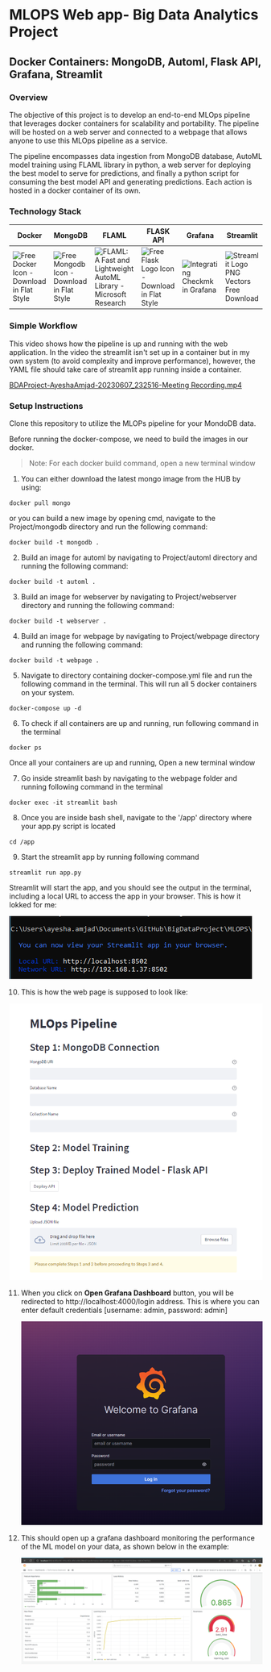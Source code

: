 # MLOPS Web app- Big Data Analytics Project

## Docker Containers: MongoDB, Automl, Flask API, Grafana, Streamlit

### Overview

The objective of this project is to develop an end-to-end MLOps pipeline that leverages docker containers for scalability and portability.
The pipeline will be hosted on a web server and connected to a webpage that allows anyone to use this MLOps pipeline as a service.

The pipeline encompasses data ingestion from MongoDB database, AutoML model training using FLAML library in python, a web server for deploying the best model to serve for predictions, and finally a python script for consuming the best model API and generating predictions. Each action is hosted in a docker container of its own.

### Technology Stack

| Docker                                                       | MongoDB                                                      | FLAML                                                        | FLASK  API                                                   | Grafana                                                      | Streamlit                                                    |
| ------------------------------------------------------------ | ------------------------------------------------------------ | ------------------------------------------------------------ | ------------------------------------------------------------ | ------------------------------------------------------------ | ------------------------------------------------------------ |
| ![Free Docker Icon - Download in Flat Style](https://cdn.iconscout.com/icon/free/png-256/free-docker-226091.png) | ![Free Mongodb Icon - Download in Flat Style](https://cdn.iconscout.com/icon/free/png-256/free-mongodb-5-1175140.png) | ![FLAML: A Fast and Lightweight AutoML Library - Microsoft Research](https://www.microsoft.com/en-us/research/uploads/prod/2020/02/flaml.png) | ![Free Flask Logo Icon - Download in Flat Style](https://cdn.iconscout.com/icon/free/png-256/free-flask-51-285137.png?f=webp) | ![Integrating Checkmk in Grafana](https://docs.checkmk.com/latest/images/grafana_logo.png) | ![Streamlit Logo PNG Vectors Free Download](https://seeklogo.com/images/S/streamlit-logo-B405F7E2FC-seeklogo.com.png) |

### Simple Workflow

This video shows how the pipeline is up and running with the web application. In the video the streamlit isn't set up in a container but in my own system (to avoid complexity and improve performance), however, the YAML file should take care of streamlit app running inside a container. 

[BDAProject-AyeshaAmjad-20230607_232516-Meeting Recording.mp4](https://asterasoftware-my.sharepoint.com/:v:/g/personal/ayesha_amjad_astera_com/EbKdXE6xFohAlSwEc8Ag77wBH-WcLZa45WMPCU3dTOFyfw?e=BfbZRP)

### Setup Instructions

Clone this repository to utilize the MLOPs pipeline for your MondoDB data. 

Before running the docker-compose, we need to build the images in our docker. 

> Note: For each docker build command, open a new terminal window

1. You can either download the latest mongo image from the HUB by using:

```
docker pull mongo
```

or you can build a new image by opening cmd, navigate to the Project/mongodb directory and run the following command:

```
docker build -t mongodb .
```

2. Build an image for automl by navigating to Project/automl directory and running the following command:

```
docker build -t automl .
```

3. Build an image for webserver by navigating to Project/webserver directory and running the following command:

```
docker build -t webserver .
```

4. Build an image for webpage by navigating to Project/webpage directory and running the following command:

```
docker build -t webpage .
```

5. Navigate to directory containing docker-compose.yml file and run the following command in the terminal. This will run all 5 docker containers on your system. 

```
docker-compose up -d
```

6. To check if all containers are up and running, run following command in the terminal

```
docker ps
```



Once all your containers are up and running, Open a new terminal window 

7. Go inside streamlit bash by navigating to the webpage folder and running following command in the terminal

```
docker exec -it streamlit bash
```

8. Once you are inside bash shell, navigate to the '/app' directory where your app.py script is located

```
cd /app
```

9. Start the streamlit app by running following command 

```
streamlit run app.py
```

Streamlit will start the app, and you should see the output in the terminal, including a local URL to access the app in your browser. This is how it lokked for me:

![image-20230605013744047](README.assets/image-20230605013744047.png)

10. This is how the web page is supposed to look like:

![image-20230608005325386](README.assets/image-20230608005325386.png)







11. When you click on **Open Grafana Dashboard** button, you will be redirected to http://localhost:4000/login address. 
    This is where you can enter default credentials [username: admin, password: admin]

    ![image-20230608004750138](README.assets/image-20230608004750138.png)

    

12. This should open up a grafana dashboard monitoring the performance of the ML model on your data, as shown below in the example:

    ![image-20230608005048801](README.assets/image-20230608005048801.png)

